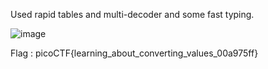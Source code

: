 Used rapid tables and multi-decoder and some fast typing.

![image](https://github.com/CoderZonora/picoCTF/assets/140229408/1bc2e8f4-9ee2-42ed-b2a0-4f860534a103)

Flag : picoCTF{learning_about_converting_values_00a975ff}
